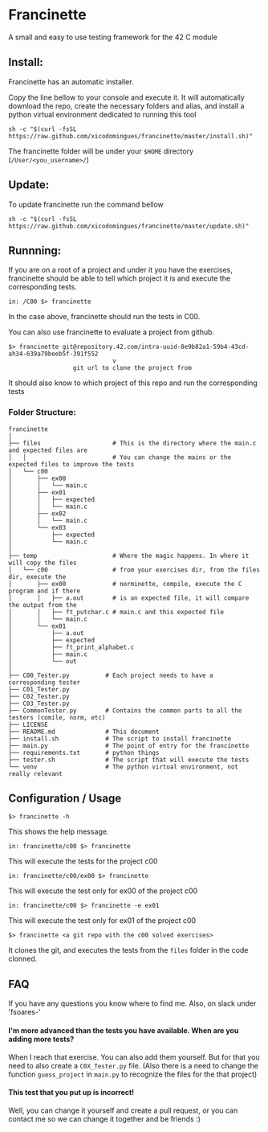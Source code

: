 # Francinette
A small and easy to use testing framework for the 42 C module

## Install:
Francinette has an automatic installer.

Copy the line bellow to your console and execute it. It will automatically download the repo,
create the necessary folders and alias, and install a python virtual environment dedicated to running this tool

```
sh -c "$(curl -fsSL https://raw.github.com/xicodomingues/francinette/master/install.sh)"
```

The francinette folder will be under your `$HOME` directory (`/User/<you_username>/`)

## Update:
To update francinette run the command bellow

```
sh -c "$(curl -fsSL https://raw.github.com/xicodomingues/francinette/master/update.sh)"
```

## Runnning:

If you are on a root of a project and under it you have the exercises, francinette should be
able to tell which project it is and execute the corresponding tests.

```
in: /C00 $> francinette
```

In the case above, francinette should run the tests in C00.

You can also use francinette to evaluate a project from github.

```
$> francinette git@repository.42.com/intra-uuid-8e9b82a1-59b4-43cd-ah34-639a79beeb5f-391f552
                             v
                  git url to clone the project from
```

It should also know to which project of this repo and run the corresponding tests

### Folder Structure:
```
francinette
│
├── files                    # This is the directory where the main.c and expected files are
│   │                        # You can change the mains or the expected files to improve the tests
│   └── c00
│       ├── ex00
│       │   └── main.c
│       ├── ex01
│       │   ├── expected
│       │   └── main.c
│       ├── ex02
│       │   └── main.c
│       └── ex03
│           ├── expected
│           └── main.c
│
├── temp                     # Where the magic happens. In where it will copy the files
│   └── c00                  # from your exercises dir, from the files dir, execute the
│       ├── ex00             # norminette, compile, execute the C program and if there
│       │   ├── a.out        # is an expected file, it will compare the output from the
│       │   ├── ft_putchar.c # main.c and this expected file
│       │   └── main.c
│       └── ex01
│           ├── a.out
│           ├── expected
│           ├── ft_print_alphabet.c
│           ├── main.c
│           └── out
│
├── C00_Tester.py          # Each project needs to have a corresponding tester
├── C01_Tester.py
├── C02_Tester.py
├── C03_Tester.py
├── CommonTester.py        # Contains the common parts to all the testers (comile, norm, etc)
├── LICENSE
├── README.md              # This document
├── install.sh             # The script to install francinette
├── main.py                # The point of entry for the francinette
├── requirements.txt       # python things
├── tester.sh              # The script that will execute the tests
└── venv                   # The python virtual environment, not really relevant
```

## Configuration / Usage

```
$> francinette -h
```
This shows the help message.

```
in: francinette/c00 $> francinette
```

This will execute the tests for the project c00

```
in: francinette/c00/ex00 $> francinette
```

This will execute the test only for ex00 of the project c00


```
in: francinette/c00 $> francinette -e ex01
```

This will execute the test only for ex01 of the project c00

```
$> francinette <a git repo with the c00 solved exercises>
```

It clones the git, and executes the tests from the `files` folder in the code clonned.


## FAQ

If you have any questions you know where to find me. Also, on slack under 'fsoares-'

#### I'm more advanced than the tests you have available. When are you adding more tests?

When I reach that exercise. You can also add them yourself. But for that you need to also
create a `C0X_Tester.py` file. (Also there is a need to change the function `guess_project`
in `main.py` to recognize the files for the that project)

#### This test that you put up is incorrect!

Well, you can change it yourself and create a pull request, or you can contact me so we can
change it together and be friends :)